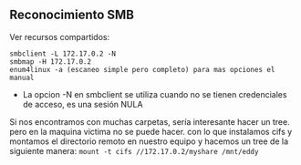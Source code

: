    <a name="recosmb"></a>
## Reconocimiento SMB
Ver recursos compartidos:
 ```
 smbclient -L 172.17.0.2 -N
 smbmap -H 172.17.0.2
 enum4linux -a (escaneo simple pero completo) para mas opciones el manual
 ```
 * La opcion -N en smbclient se utiliza cuando no se tienen credenciales de acceso, es una sesión NULA
 
 
 Si nos encontramos con muchas carpetas, sería interesante hacer un tree. pero en la maquina victima no se puede hacer. con lo que instalamos cifs y montamos el directorio remoto en nuestro equipo y hacemos un tree de la siguiente manera:
 ```mount -t cifs //172.17.0.2/myshare /mnt/eddy```
 